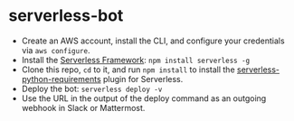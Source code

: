 # serverless-bot

* Create an AWS account, install the CLI, and configure your credentials via `aws configure`.
* Install the [Serverless Framework](https://serverless.com/): `npm install serverless -g`
* Clone this repo, `cd` to it, and run `npm install` to install the [serverless-python-requirements](https://www.npmjs.com/package/serverless-python-requirements) plugin for Serverless.
* Deploy the bot: `serverless deploy -v`
* Use the URL in the output of the deploy command as an outgoing webhook in Slack or Mattermost.
